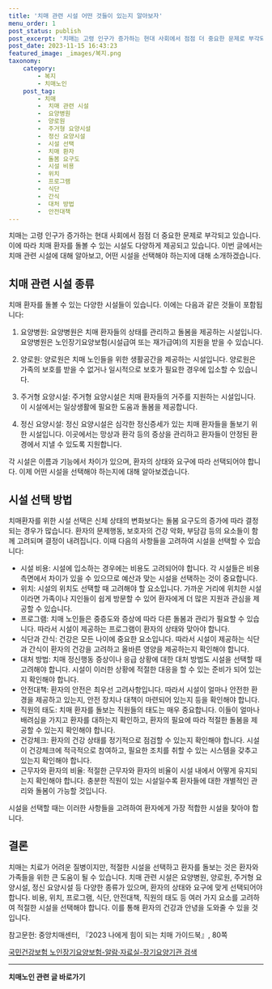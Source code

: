 ```yaml
---
title: '치매 관련 시설 어떤 것들이 있는지 알아보자'
menu_order: 1
post_status: publish
post_excerpt: '치매는 고령 인구가 증가하는 현대 사회에서 점점 더 중요한 문제로 부각되고 있습니다. 이에 따라 치매 환자를 돌볼 수 있는 시설도 다양하게 제공되고 있습니다. 이번 글에서는 치매 관련 시설에 대해 알아보고, 어떤 시설을 선택해야 하는지에 대해 소개하겠습니다.'
post_date: 2023-11-15 16:43:23
featured_image: _images/복지.png
taxonomy:
    category:
        - 복지
        - 치매노인
    post_tag:
        - 치매
        -  치매 관련 시설
        -  요양병원
        -  양로원
        -  주거형 요양시설
        -  정신 요양시설
        -  시설 선택
        -  치매 환자
        -  돌봄 요구도
        -  시설 비용
        -  위치
        -  프로그램
        -  식단
        -  간식
        -  대처 방법
        -  안전대책
---
```



치매는 고령 인구가 증가하는 현대 사회에서 점점 더 중요한 문제로 부각되고 있습니다. 이에 따라 치매 환자를 돌볼 수 있는 시설도 다양하게 제공되고 있습니다. 이번 글에서는 치매 관련 시설에 대해 알아보고, 어떤 시설을 선택해야 하는지에 대해 소개하겠습니다.

## 치매 관련 시설 종류

치매 환자를 돌볼 수 있는 다양한 시설들이 있습니다. 이에는 다음과 같은 것들이 포함됩니다:

1. 요양병원: 요양병원은 치매 환자들의 상태를 관리하고 돌봄을 제공하는 시설입니다. 요양병원은 노인장기요양보험(시설급여 또는 재가급여)의 지원을 받을 수 있습니다.

2. 양로원: 양로원은 치매 노인들을 위한 생활공간을 제공하는 시설입니다. 양로원은 가족의 보호를 받을 수 없거나 일시적으로 보호가 필요한 경우에 입소할 수 있습니다.

3. 주거형 요양시설: 주거형 요양시설은 치매 환자들의 거주를 지원하는 시설입니다. 이 시설에서는 일상생활에 필요한 도움과 돌봄을 제공합니다.

4. 정신 요양시설: 정신 요양시설은 심각한 정신증세가 있는 치매 환자들을 돌보기 위한 시설입니다. 이곳에서는 망상과 환각 등의 증상을 관리하고 환자들이 안정된 환경에서 지낼 수 있도록 지원합니다.

각 시설은 이름과 기능에서 차이가 있으며, 환자의 상태와 요구에 따라 선택되어야 합니다. 이제 어떤 시설을 선택해야 하는지에 대해 알아보겠습니다.

## 시설 선택 방법

치매환자를 위한 시설 선택은 신체 상태의 변화보다는 돌봄 요구도의 증가에 따라 결정되는 경우가 많습니다. 환자의 문제행동, 보호자의 건강 악화, 부담감 등의 요소들이 함께 고려되며 결정이 내려집니다. 이때 다음의 사항들을 고려하여 시설을 선택할 수 있습니다:

- 시설 비용: 시설에 입소하는 경우에는 비용도 고려되어야 합니다. 각 시설들은 비용 측면에서 차이가 있을 수 있으므로 예산과 맞는 시설을 선택하는 것이 중요합니다.
- 위치: 시설의 위치도 선택할 때 고려해야 할 요소입니다. 가까운 거리에 위치한 시설이라면 가족이나 지인들이 쉽게 방문할 수 있어 환자에게 더 많은 지원과 관심을 제공할 수 있습니다.
- 프로그램: 치매 노인들은 중증도와 증상에 따라 다른 돌봄과 관리가 필요할 수 있습니다. 따라서 시설이 제공하는 프로그램이 환자의 상태와 맞아야 합니다.
- 식단과 간식: 건강은 모든 나이에 중요한 요소입니다. 따라서 시설이 제공하는 식단과 간식이 환자의 건강을 고려하고 올바른 영양을 제공하는지 확인해야 합니다.
- 대처 방법: 치매 정신행동 증상이나 응급 상황에 대한 대처 방법도 시설을 선택할 때 고려해야 합니다. 시설이 이러한 상황에 적절한 대응을 할 수 있는 준비가 되어 있는지 확인해야 합니다.
- 안전대책: 환자의 안전은 최우선 고려사항입니다. 따라서 시설이 얼마나 안전한 환경을 제공하고 있는지, 안전 장치나 대책이 마련되어 있는지 등을 확인해야 합니다.
- 직원의 태도: 치매 환자를 돌보는 직원들의 태도는 매우 중요합니다. 이들이 얼마나 배려심을 가지고 환자를 대하는지 확인하고, 환자의 필요에 따라 적절한 돌봄을 제공할 수 있는지 확인해야 합니다.
- 건강체크: 환자의 건강 상태를 정기적으로 점검할 수 있는지 확인해야 합니다. 시설이 건강체크에 적극적으로 참여하고, 필요한 조치를 취할 수 있는 시스템을 갖추고 있는지 확인해야 합니다.
- 근무자와 환자의 비율: 적절한 근무자와 환자의 비율이 시설 내에서 어떻게 유지되는지 확인해야 합니다. 충분한 직원이 있는 시설일수록 환자들에 대한 개별적인 관리와 돌봄이 가능할 것입니다.

시설을 선택할 때는 이러한 사항들을 고려하여 환자에게 가장 적합한 시설을 찾아야 합니다.

## 결론

치매는 치료가 어려운 질병이지만, 적절한 시설을 선택하고 환자를 돌보는 것은 환자와 가족들을 위한 큰 도움이 될 수 있습니다. 치매 관련 시설은 요양병원, 양로원, 주거형 요양시설, 정신 요양시설 등 다양한 종류가 있으며, 환자의 상태와 요구에 맞게 선택되어야 합니다. 비용, 위치, 프로그램, 식단, 안전대책, 직원의 태도 등 여러 가지 요소를 고려하여 적절한 시설을 선택해야 합니다. 이를 통해 환자의 건강과 안녕을 도와줄 수 있을 것입니다.

참고문헌:
중앙치매센터, 『2023 나에게 힘이 되는 치매 가이드북』, 80쪽

[국민건강보험 노인장기요양보험-알람·자료실-장기요양기관 검색](https://www.khealth.or.kr/board/list.a?page=1&field=title&ordType=DESC&searchQuery.querystep=2&searchQuery.keyword=&searchQuery.searchGb=0&boardSeq=225&pageSize=15)
<!-- wp:separator -->
<hr class="wp-block-separator has-alpha-channel-opacity"/>
<!-- /wp:separator -->

<!-- wp:group {"backgroundColor":"base","layout":{"type":"constrained"}} -->
<div class="wp-block-group has-base-background-color has-background"><!-- wp:paragraph {"align":"center","fontSize":"medium"} -->
<p class="has-text-align-center has-large-font-size"><strong>치매노인 관련 글 바로가기</strong></p>
<!-- /wp:paragraph -->


<!-- wp:latest-posts
{"categories":[{"id":24707,"count":19,"description":"","link":"https://uknowlaw.com/category/%ec%b9%98%eb%a7%a4%eb%85%b8%ec%9d%b8/","name":"치매노인","slug":"치매노인","taxonomy":"category","parent":0,"meta":[],"_links":{"self":[{"href":"https://uknowlaw.com/wp-json/wp/v2/categories/24707"}],"collection":[{"href":"https://uknowlaw.com/wp-json/wp/v2/categories"}],"about":[{"href":"https://uknowlaw.com/wp-json/wp/v2/taxonomies/category"}],"wp:post_type":[{"href":"https://uknowlaw.com/wp-json/wp/v2/posts?categories=24707"}],"curies":[{"name":"wp","href":"https://api.w.org/{rel}","templated":true}]}}],"postsToShow":100,"excerptLength":28,"postLayout":"grid","columns":2,"featuredImageAlign":"left","featuredImageSizeSlug":"large","fontSize":"small"} /--></div>
<!-- /wp:group -->
